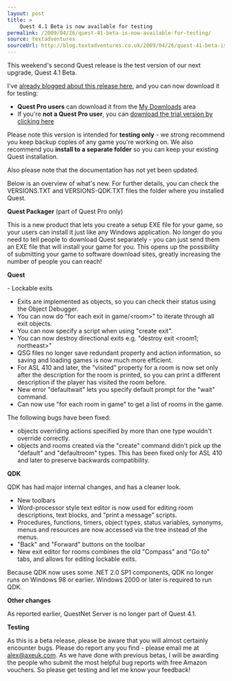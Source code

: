 ```yaml
---
layout: post
title: >
    Quest 4.1 Beta is now available for testing
permalink: /2009/04/26/quest-41-beta-is-now-available-for-testing/
source: textadventures
sourceUrl: http://blog.textadventures.co.uk/2009/04/26/quest-41-beta-is-now-available-for-testing/
---
```

This weekend's second Quest release is the test version of our next upgrade, Quest 4.1 Beta.

I've <a href="http://www.axeuk.com/blog/2009/02/13/quest-41-is-coming-soon/">already blogged about this release here</a>, and you can now download it for testing:
<ul>
	<li><strong>Quest Pro users</strong> can download it from the <a href="http://www.axeuk.com/mydownloads">My Downloads</a> area</li>
	<li>If you're <strong>not a Quest Pro user</strong>, you can <a href="http://www.axeuk.com/quest/quest410beta.exe">download the trial version by clicking here</a></li>
</ul>
Please note this version is intended for <strong>testing only</strong> - we strong recommend you keep backup copies of any game you're working on. We also recommend you <strong>install to a separate folder</strong> so you can keep your existing Quest installation.

Also please note that the documentation has not yet been updated.

Below is an overview of what's new. For further details, you can check the VERSIONS.TXT and VERSIONS-QDK.TXT files the folder where you installed Quest.

<strong>Quest Packager</strong> (part of Quest Pro only)

This is a new product that lets you create a setup EXE file for your game, so your users can install it just like any Windows application. No longer do you need to tell people to download Quest separately - you can just send them an EXE file that will install your game for you. This opens up the possibility of submitting your game to software download sites, greatly increasing the number of people you can reach!

<strong>Quest</strong>

- Lockable exits
- Exits are implemented as objects, so you can check their status using the Object Debugger.
- You can now do "for each exit in game/&lt;room&gt;" to iterate through all exit objects.
- You can now specify a script when using "create exit".
- You can now destroy directional exits e.g. "destroy exit &lt;room1; northeast&gt;"
- QSG files no longer save redundant property and action information, so saving and loading games is now much more efficient.
- For ASL 410 and later, the "visited" property for a room is now set only after the description for the room is printed, so you can print a different description if the player has visited the room before.
- New error "defaultwait" lets you specify default prompt for the "wait" command.
- Can now use "for each room in game" to get a list of rooms in the game.

The following bugs have been fixed:

- objects overriding actions specified by more than one type wouldn't override correctly.
- objects and rooms created via the "create" command didn't pick up the "default" and "defaultroom" types. This has been fixed only for ASL 410 and later to preserve backwards compatibility.

<strong>QDK</strong>

QDK has had major internal changes, and has a cleaner look.

- New toolbars
- Word-processor style text editor is now used for editing room descriptions, text blocks, and "print a message" scripts.
- Procedures, functions, timers, object types, status variables, synonyms, menus and resources are now accessed via the tree instead of the menus.
- "Back" and "Forward" buttons on the toolbar
- New exit editor for rooms combines the old "Compass" and "Go to" tabs, and allows for editing lockable exits.

Because QDK now uses some .NET 2.0 SP1 components, QDK no longer runs on Windows 98 or earlier. Windows 2000 or later is required to run QDK.

<strong>Other changes</strong>

As reported earlier, QuestNet Server is no longer part of Quest 4.1.

<strong>Testing</strong>

As this is a beta release, please be aware that you will almost certainly encounter bugs. Please do report any you find - please email me at <a href="mailto:alex@axeuk.com">alex@axeuk.com</a>. As we have done with previous betas, I will be awarding the people who submit the most helpful bug reports with free Amazon vouchers. So please get testing and let me know your feedback!